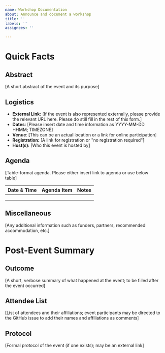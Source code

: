```yaml
---
name: Workshop Documentation
about: Announce and document a workshop
title: ''
labels: ''
assignees: ''

---
```


# Quick Facts
## Abstract
[A short abstract of the event and its purpose]

## Logistics
- **External Link:** [If the event is also represented externally, please provide the relevant URL here. Please do still fill in the rest of this form.]
- **Dates**: [Please insert date and time information as YYYY-MM-DD HHMM; TIMEZONE]
- **Venue**: [This can be an actual location or a link for online participation]
- **Registration:** [A link for registration or "no registration required"]
- **Host(s):** [Who this event is hosted by]

## Agenda
[Table-format agenda. Please either insert link to agenda or use below table]

| Date & Time | Agenda Item | Notes |
|-------------|-------------|-------|
|             |             |       |
|             |             |       |
|             |             |       |

## Miscellaneous
[Any additional information such as funders, partners, recommended accommodation, etc.]

# Post-Event Summary
## Outcome
[A short, verbose summary of what happened at the event; to be filled after the event occurred]

## Attendee List
[List of attendees and their affiliations; event participants may be directed to the GitHub issue to add their names and affiliations as comments]

## Protocol
[Formal protocol of the event (if one exists); may be an external link]
